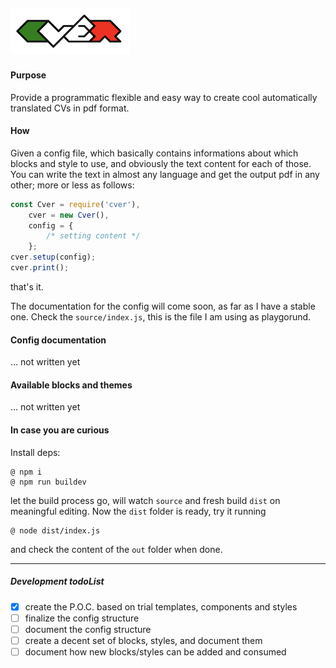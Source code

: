 ![cver logo](https://raw.githubusercontent.com/fedeghe/cver/master/source/cvermini.png)  
---
#### Purpose

Provide a programmatic flexible and easy way to create cool automatically translated CVs in pdf format.

#### How
Given a config file, which basically contains informations about which blocks and style to use, and obviously the text content for each of those. You can write the text in almost any language and get the output pdf in any other; more or less as follows:
``` js
const Cver = require('cver'),
    cver = new Cver(),
    config = {
        /* setting content */
    };
cver.setup(config);
cver.print();
```
that's it.

The documentation for the config will come soon, as far as I have a stable one. Check the `source/index.js`, this is the file I am using as playgorund.

#### Config documentation
... not written yet
#### Available blocks and themes
... not written yet

#### In case you are curious
Install deps:  

    @ npm i
    @ npm run buildev

let the build process go, will watch `source` and fresh build `dist` on meaningful editing. Now the `dist` folder is ready, try it running

    @ node dist/index.js

and check the content of the `out` folder when done.

---

##### Development todoList
- [x] create the P.O.C. based on trial templates, components and styles
- [ ] finalize the config structure
- [ ] document the config structure
- [ ] create a decent set of blocks, styles, and document them
- [ ] document how new blocks/styles can be added and consumed